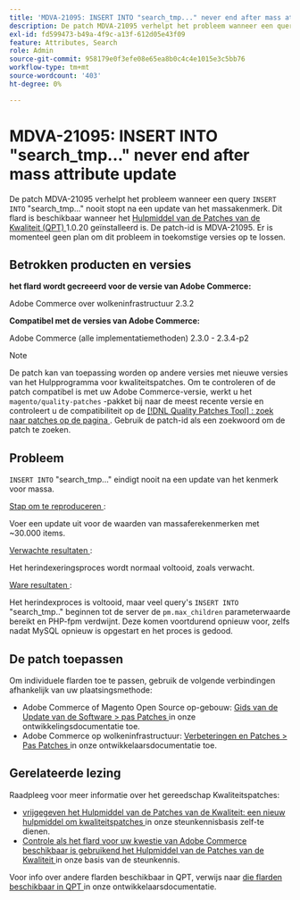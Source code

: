 ```yaml
---
title: 'MDVA-21095: INSERT INTO "search_tmp..." never end after mass attribute update'
description: De patch MDVA-21095 verhelpt het probleem wanneer een query "INSERT INTO" "search\_tmp.." nooit eindigt na een update van het massakenmerk. Deze patch is beschikbaar wanneer [Quality Patches Tool (QPT)] (/help/announcements/adobe-commerce-announcements/magento-quality-patches-released-new-tool-to-self-serve-quality-patches.md) 1.0.20 is geïnstalleerd. De patch-id is MDVA-21095. Er is momenteel geen plan om dit probleem in toekomstige versies op te lossen.
exl-id: fd599473-b49a-4f9c-a13f-612d05e43f09
feature: Attributes, Search
role: Admin
source-git-commit: 958179e0f3efe08e65ea8b0c4c4e1015e3c5bb76
workflow-type: tm+mt
source-wordcount: '403'
ht-degree: 0%

---
```


# MDVA-21095: INSERT INTO &quot;search_tmp...&quot; never end after mass attribute update

De patch MDVA-21095 verhelpt het probleem wanneer een query `INSERT INTO` &quot;search\_tmp...&quot; nooit stopt na een update van het massakenmerk. Dit flard is beschikbaar wanneer het [ Hulpmiddel van de Patches van de Kwaliteit (QPT) ](/help/announcements/adobe-commerce-announcements/magento-quality-patches-released-new-tool-to-self-serve-quality-patches.md) 1.0.20 geïnstalleerd is. De patch-id is MDVA-21095. Er is momenteel geen plan om dit probleem in toekomstige versies op te lossen.

## Betrokken producten en versies

**het flard wordt gecreeerd voor de versie van Adobe Commerce:**

Adobe Commerce over wolkeninfrastructuur 2.3.2

**Compatibel met de versies van Adobe Commerce:**

Adobe Commerce (alle implementatiemethoden) 2.3.0 - 2.3.4-p2

>[!NOTE]
>
>De patch kan van toepassing worden op andere versies met nieuwe versies van het Hulpprogramma voor kwaliteitspatches. Om te controleren of de patch compatibel is met uw Adobe Commerce-versie, werkt u het `magento/quality-patches` -pakket bij naar de meest recente versie en controleert u de compatibiliteit op de [[!DNL Quality Patches Tool] : zoek naar patches op de pagina ](https://devdocs.magento.com/quality-patches/tool.html#patch-grid) . Gebruik de patch-id als een zoekwoord om de patch te zoeken.

## Probleem

`INSERT INTO` &quot;search\_tmp...&quot; eindigt nooit na een update van het kenmerk voor massa.

<u> Stap om te reproduceren </u>:

Voer een update uit voor de waarden van massaferekenmerken met ~30.000 items.

<u> Verwachte resultaten </u>:

Het herindexeringsproces wordt normaal voltooid, zoals verwacht.

<u> Ware resultaten </u>:

Het herindexproces is voltooid, maar veel query&#39;s `INSERT INTO` &quot;search\_tmp..&quot; beginnen tot de server de `pm.max_children` parameterwaarde bereikt en PHP-fpm verdwijnt. Deze komen voortdurend opnieuw voor, zelfs nadat MySQL opnieuw is opgestart en het proces is gedood.

## De patch toepassen

Om individuele flarden toe te passen, gebruik de volgende verbindingen afhankelijk van uw plaatsingsmethode:

* Adobe Commerce of Magento Open Source op-gebouw: [ Gids van de Update van de Software > pas Patches ](https://devdocs.magento.com/guides/v2.4/comp-mgr/patching/mqp.html) in onze ontwikkelingsdocumentatie toe.
* Adobe Commerce op wolkeninfrastructuur: [ Verbeteringen en Patches > Pas Patches ](https://devdocs.magento.com/cloud/project/project-patch.html) in onze ontwikkelaarsdocumentatie toe.

## Gerelateerde lezing

Raadpleeg voor meer informatie over het gereedschap Kwaliteitspatches:

* [ vrijgegeven het Hulpmiddel van de Patches van de Kwaliteit: een nieuw hulpmiddel om kwaliteitspatches ](/help/announcements/adobe-commerce-announcements/magento-quality-patches-released-new-tool-to-self-serve-quality-patches.md) in onze steunkennisbasis zelf-te dienen.
* [ Controle als het flard voor uw kwestie van Adobe Commerce beschikbaar is gebruikend het Hulpmiddel van de Patches van de Kwaliteit ](/help/support-tools/patches-available-in-qpt-tool/check-patch-for-magento-issue-with-magento-quality-patches.md) in onze basis van de steunkennis.

Voor info over andere flarden beschikbaar in QPT, verwijs naar [ die flarden beschikbaar in QPT ](https://devdocs.magento.com/quality-patches/tool.html#patch-grid) in onze ontwikkelaarsdocumentatie.
